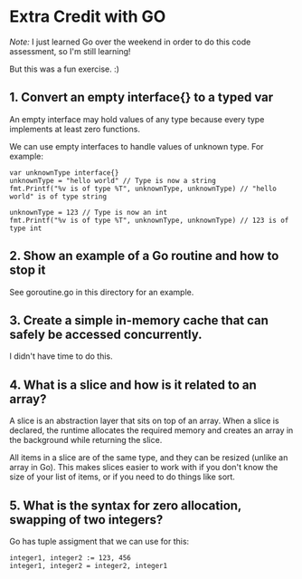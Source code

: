 # Extra Credit with GO
*Note:* I just learned Go over the weekend in order to do this code assessment, so I'm still learning!

But this was a fun exercise. :)

## 1. Convert an empty interface{} to a typed var

An empty interface may hold values of any type because every type implements at least zero functions.

We can use empty interfaces to handle values of unknown type. For example:

```
var unknownType interface{}
unknownType = "hello world" // Type is now a string
fmt.Printf("%v is of type %T", unknownType, unknownType) // "hello world" is of type string

unknownType = 123 // Type is now an int
fmt.Printf("%v is of type %T", unknownType, unknownType) // 123 is of type int

```

## 2. Show an example of a Go routine and how to stop it

See goroutine.go in this directory for an example.


## 3. Create a simple in-memory cache that can safely be accessed concurrently.

I didn't have time to do this.

## 4. What is a slice and how is it related to an array?

A slice is an abstraction layer that sits on top of an array. When a slice is declared, the runtime allocates the required memory and creates an array in the background while returning the slice.

All items in a slice are of the same type, and they can be resized (unlike an array in Go). This makes slices easier to work with if you don't know the size of your list of items, or if you need to do things like sort.

## 5. What is the syntax for zero allocation, swapping of two integers?

Go has tuple assigment that we can use for this:
```
integer1, integer2 := 123, 456
integer1, integer2 = integer2, integer1
```